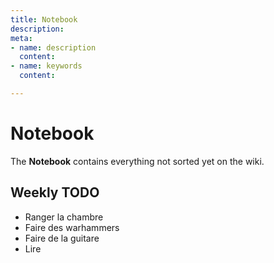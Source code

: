 ```yaml
---
title: Notebook
description: 
meta:
- name: description
  content: 
- name: keywords
  content: 

---
```

# Notebook

The **Notebook** contains everything not sorted yet on the wiki.

## Weekly TODO

* Ranger la chambre
* Faire des warhammers
* Faire de la guitare
* Lire